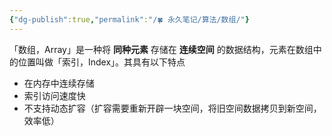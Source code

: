 ```yaml
---
{"dg-publish":true,"permalink":"/🍀 永久笔记/算法/数组/"}
---
```



「数组，Array」是一种将 **同种元素** 存储在 **连续空间** 的数据结构，元素在数组中的位置叫做「索引，Index」。其具有以下特点

- 在内存中连续存储
- 索引访问速度快
- 不支持动态扩容（扩容需要重新开辟一块空间，将旧空间数据拷贝到新空间，效率低）